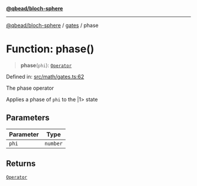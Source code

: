 [**@qbead/bloch-sphere**](../../../../index.md)

***

[@qbead/bloch-sphere](../../../../index.md) / [gates](../index.md) / phase

# Function: phase()

> **phase**(`phi`): [`Operator`](../../../../classes/Operator.md)

Defined in: [src/math/gates.ts:62](https://github.com/qbead/bloch-sphere/blob/7e0f69cf2dad7ff45291f70228526b02e73614bb/src/math/gates.ts#L62)

The phase operator

Applies a phase of `phi` to the |1> state

## Parameters

| Parameter | Type |
| ------ | ------ |
| `phi` | `number` |

## Returns

[`Operator`](../../../../classes/Operator.md)
